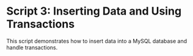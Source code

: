 # Script 3: Inserting Data and Using Transactions

This script demonstrates how to insert data into a MySQL database and handle transactions.
